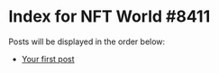 # Index for NFT World #8411
Posts will be displayed in the order below:

- [Your first post](./001-first.md)

